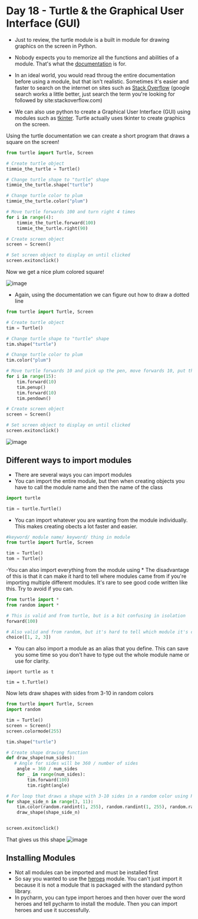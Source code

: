 # Day 18 - Turtle & the Graphical User Interface (GUI)

- Just to review, the turtle module is a built in module for drawing graphics on the screen in Python.
- Nobody expects you to memorize all the functions and abilities of a module. That's what the [documentation](https://docs.python.org/3/library/turtle.html) is for.
- In an ideal world, you would read throug the entire documentation before using a module, but that isn't realistic. Sometimes it's easier and faster to search on the internet on sites such as [Stack Overflow](https://stackoverflow.com/) (google search works a little better, just search the term you're looking for followed by site:stackoverflow.com)

- We can also use python to create a Graphical User Interface (GUI) using modules such as [tkinter](https://docs.python.org/3/library/tkinter.html). Turtle actually uses tkinter to create graphics on the screen.

Using the turtle documentation we can create a short program that draws a square on the screen!
```python
from turtle import Turtle, Screen

# Create turtle object
timmie_the_turtle = Turtle()

# Change turtle shape to "turtle" shape
timmie_the_turtle.shape("turtle")

# Change turtle color to plum
timmie_the_turtle.color("plum")

# Move turtle forwards 100 and turn right 4 times
for i in range(4):
    timmie_the_turtle.forward(100)
    timmie_the_turtle.right(90)

# Create screen object
screen = Screen()

# Set screen object to display on until clicked
screen.exitonclick()
```
Now we get a nice plum colored square!

![image ](https://user-images.githubusercontent.com/52113778/209012153-c453de29-f8e9-4e56-865b-8cac49d81bfa.png)

- Again, using the documentation we can figure out how to draw a dotted line
```python
from turtle import Turtle, Screen

# Create turtle object
tim = Turtle()

# Change turtle shape to "turtle" shape
tim.shape("turtle")

# Change turtle color to plum
tim.color("plum")

# Move turtle forwards 10 and pick up the pen, move forwards 10, put the pen down 15 times
for i in range(15):
    tim.forward(10)
    tim.penup()
    tim.forward(10)
    tim.pendown()

# Create screen object
screen = Screen()

# Set screen object to display on until clicked
screen.exitonclick()
```
![image](https://user-images.githubusercontent.com/52113778/209016889-a095feb7-308a-4f3e-b1ec-2fe807c9fb33.png)



## Different ways to import modules
- There are several ways you can import modules
- You can import the entire module, but then when creating objects you have to call the module name and then the name of the class
```python
import turtle

tim = turtle.Turtle()
```

- You can import whatever you are wanting from the module individually. This makes creating obects a lot faster and easier.
```python
#keyword/ module name/ keyword/ thing in module
from turtle import Turtle, Screen

tim = Turtle()
tom = Turtle()
```

-You can also import everything from the module using * The disadvantage of this is that it can make it hard to tell where modules came from if you're importing multiple different modules. It's rare to see good code written like this. Try to avoid if you can.
```python
from turtle import *
from random import *

# This is valid and from turtle, but is a bit confusing in isolation
forward(100) 

# Also valid and from random, but it's hard to tell which module it's coming from when reading the code since we imported everything.
choice([1, 2, 3])
```

- You can also import a module as an alias that you define. This can save you some time so you don't have to type out the whole module name or use for clarity.
```ptyhon
import turtle as t

tim = t.Turtle()
```
Now lets draw shapes with sides from 3-10 in random colors
```python
from turtle import Turtle, Screen
import random

tim = Turtle()
screen = Screen()
screen.colormode(255)

tim.shape("turtle")

# Create shape drawing function
def draw_shape(num_sides):
   # Angle for sides will be 360 / number of sides
    angle = 360 / num_sides
    for _ in range(num_sides):
        tim.forward(100)
        tim.right(angle)

# For loop that draws a shape with 3-10 sides in a random color using RGB.
for shape_side_n in range(3, 11):
    tim.color(random.randint(1, 255), random.randint(1, 255), random.randint(1, 255))
    draw_shape(shape_side_n)


screen.exitonclick()
```
That gives us this shape
![image](https://user-images.githubusercontent.com/52113778/209045479-01d5813d-09fd-454a-b525-6931adbe573d.png)


## Installing Modules
- Not all modules can be imported and must be installed first
- So say you wanted to use the [heroes](https://pypi.org/project/heroes/) module. You can't just import it because it is not a module that is packaged with the standard python library.
- In pycharm, you can type import heroes and then hover over the word heroes and tell pycharm to install the module. Then you can import heroes and use it successfully.

